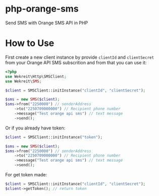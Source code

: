 # php-orange-sms
Send SMS with Orange SMS API in PHP

# How to Use
First create a new client instance by provide `clientId` and `clientSecret` from your Orange API SMS subscrition and from that you can use it:
```php
<?php
use Wekreit\Http\SMSClient;
use Wekreit\SMS;

$client = SMSClient::initInstance("clientId", "clientSecret");

$sms = new SMS($client);
$sms->from("2250000") // senderAddress
    ->to("2250709000000") // Recipient phone number
    ->message("Test orange api sms") // text message
    ->send();

```
Or if you already have token:
```php
$client = SMSClient::initInstance("token");

$sms = new SMS($client);
$sms->from("2250000") // senderAddress
    ->to("2250709000000") // Recipient phone number
    ->message("Test orange api sms") // text message
    ->send();
```

For get token made:
```php
$client = SMSClient::initInstance("clientId", "clientSecret");
$client->getToken(); // return token 
```